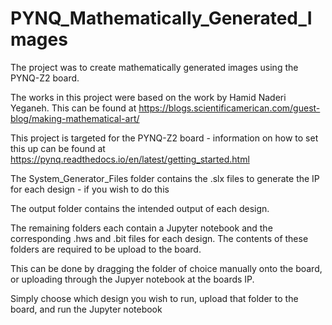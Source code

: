 # PYNQ_Mathematically_Generated_Images

The project was to create mathematically generated images using the PYNQ-Z2 board.

The works in this project were based on the work by Hamid Naderi Yeganeh.
This can be found at https://blogs.scientificamerican.com/guest-blog/making-mathematical-art/


This project is targeted for the PYNQ-Z2 board - information on how to set this up can be found at https://pynq.readthedocs.io/en/latest/getting_started.html

The System_Generator_Files folder contains the .slx files to generate the IP for each design - if you wish to do this

The output folder contains the intended output of each design.

The remaining folders each contain a Jupyter notebook and the corresponding .hws and .bit files for each design.
The contents of these folders are required to be upload to the board.

This can be done by dragging the folder of choice manually onto the board, or uploading through the Jupyer notebook at the boards IP.

Simply choose which design you wish to run, upload that folder to the board, and run the Jupyter notebook

 
